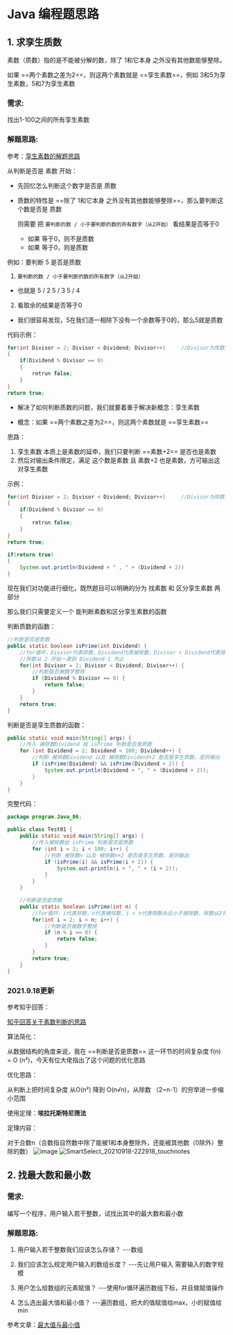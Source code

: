 # Java 编程题思路





## 1. 求孪生质数

素数（质数）指的是不能被分解的数，除了 1和它本身 之外没有其他数能够整除。

如果 ==两个素数之差为2==，则这两个素数就是 ==孪生素数==，例如 3和5为孪生素数，5和7为孪生素数



<h3>需求:</h3>

找出1-100之间的所有孪生素数





<h3>解题思路:</h3>



参考：[孪生素数的解题思路](https://zhidao.baidu.com/question/1052271698327070859.html)



从判断是否是 素数 开始：

+ 先回忆怎么判断这个数字是否是 质数

+ 质数的特性是 ==除了 1和它本身 之外没有其他数能够整除==，那么要判断这个数是否是 质数

  则需要 把 `要判断的数 / 小于要判断的数的所有数字（从2开始）` 看结果是否等于0

  + 如果 等于0，则不是质数
  + 如果 等于0，则是质数



例如：要判断 5 是否是质数

1. `要判断的数 / 小于要判断的数的所有数字（从2开始）`

+ 也就是	5 / 2	5 / 3	5 / 4



2. 看取余的结果是否等于0

+ 我们很容易发现，5在我们逐一相除下没有一个余数等于0的，那么5就是质数



代码示例：

~~~java
for(int Divisor = 2; Divisor < Dividend; Divisor++)		//Divisor为除数，Dividend为被除数
{
    if(Dividend % Divisor == 0)
    {
        retrun false;
    }
}
return true;
~~~



+ 解决了如何判断质数的问题，我们就要着重于解决新概念：孪生素数

+ 概念：如果 ==两个素数之差为2==，则这两个素数就是 ==孪生素数==



思路：

1. 孪生素数 本质上是素数的延申，我们只要判断 ==素数+2== 是否也是素数
2. 然后对输出条件限定，满足 这个数是素数 且 素数+2 也是素数，方可输出这对孪生素数



示例：

~~~java
for(int Divisor = 2; Divisor < Dividend; Divisor++)		//Divisor为除数，Dividend为被除数
{
    if(Dividend % Divisor == 0)
    {
        retrun false;
    }
}
return true;

if(return true)
{
    System.out.println(Dividend + " , " + (Dividend + 2))
}
~~~





现在我们对功能进行细化，既然题目可以明确的分为 找素数 和 区分孪生素数 两部分

那么我们只需要定义一个 能判断素数和区分孪生素数的函数



判断质数的函数：

~~~java
//判断是否是质数
public static boolean isPrime(int Dividend) {
    //for循环，Divisor代表除数，Dividend代表被除数，Divisor < Dividend代表除数永远小于被除数
    //除数从 2 开始一直到 Dividend-1 为止
    for(int Divisor = 2; Divisor < Dividend; Divisor++) {
        //判断能否被数字整除
        if (Dividend % Divisor == 0) {
            return false;
        }
    }
    return true;
}
~~~



判断是否是孪生质数的函数：

~~~java
public static void main(String[] args) {
    //传入 被除数Dividend 给 isPrime 判断是否是质数
    for (int Dividend = 2; Dividend < 100; Dividend++) {
        //判断 被除数Dividend 以及 被除数Dividend+2 是否是孪生质数，是则输出
        if (isPrime(Dividend) && isPrime(Dividend + 2)) {
            System.out.println(Dividend + ", " + (Dividend + 2));
        }
    }
}
~~~



完整代码：

~~~java
package program.Java_06;

public class Test01 {
    public static void main(String[] args) {
        //传入被除数给 isPrime 判断是否是质数
        for (int i = 2; i < 100; i++) {
            //判断 被除数n 以及 被除数n+2 是否是孪生质数，是则输出
            if (isPrime(i) && isPrime(i + 2)) {
                System.out.println(i + ", " + (i + 2));
            }
        }
    }

    //判断是否是质数
    public static boolean isPrime(int n) {
        //for循环，i代表除数，n代表被除数，i < n代表除数永远小于被除数，除数从2开始一直到被除数n-1为止
        for(int i = 2; i < n; i++) {
            //判断能否被数字整除
            if (n % i == 0) {
                return false;
            }
        }
        return true;
    }
}
~~~





<h3>2021.9.18更新</h3>



参考知乎回答：

[知乎回答关于素数判断的思路](https://www.zhihu.com/question/362827797)



算法简化：

从数据结构的角度来说，我在 ==判断是否是质数== 这一环节的时间复杂度 f(n) = O (n²)，今天有位大佬指出了这个问题的优化思路



优化思路：

从判断上把时间复杂度 从O(n²) 降到 O(n√n)，从除数 （2~n-1）的穷举进一步缩小范围



使用定理：**埃拉托斯特尼筛法**



定理内容：

对于合数n（合数指自然数中除了能被1和本身整除外，还能被其他数（0除外）整除的数）
![image](https://user-images.githubusercontent.com/87908620/133892919-5e38644d-10b5-4a92-b521-26c2373f1967.png)
![SmartSelect_20210918-222918_touchnotes](https://user-images.githubusercontent.com/87908620/133892880-d4144283-ed46-48d9-a77e-6c8d95b39b9e.jpg)









## 2. 找最大数和最小数





<h3>需求:</h3>

编写一个程序，用户输入若干整数，试找出其中的最大数和最小数





<h3>解题思路:</h3>

1. 用户输入若干整数我们应该怎么存储？    ---数组

2. 我们应该怎么规定用户输入的数组长度？    ---先让用户输入 需要输入的数字规模

3. 用户怎么给数组的元素赋值？          ---使用for循环遍历数组下标，并且做赋值操作

4. 怎么选出最大值和最小值？      ---遍历数组，把大的值赋值给max，小的赋值给min





参考文章：[最大值与最小值](https://www.freesion.com/article/8596972145/)

